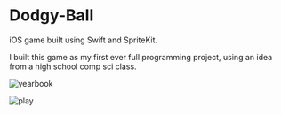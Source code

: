 # Dodgy-Ball
iOS game built using Swift and SpriteKit.

I built this game as my first ever full programming project, using an idea from a high school comp sci class. 


![yearbook](https://user-images.githubusercontent.com/13446321/152845276-b46172fb-a601-40a7-b39e-35c473b0e1ef.JPG)

![play](https://user-images.githubusercontent.com/13446321/152845423-6b4892a4-6529-4c4c-a840-8f5554bc033b.jpeg)
